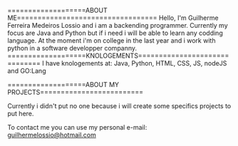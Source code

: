 ===================ABOUT ME==================================
Hello, I'm Guilherme Ferreira Medeiros Lossio and i am a backending programmer.
Currently my focus are Java and Python but if i need i will be able to learn any codding language.
At the moment i'm on college in the last year and i work with python in a software developper companny.
===================KNOLOGEMENTS==============================
I have knologements at: Java, Python, HTML, CSS, JS, nodeJS and GO:Lang 

===================ABOUT MY PROJECTS=========================

Currently i didn't put no one because i will create some specifics projects to put here.

To contact me you can use my personal e-mail: guilhermelossio@hotmail.com
